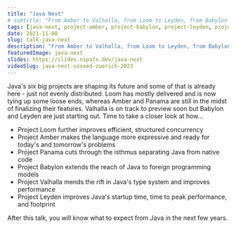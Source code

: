 ```yaml
---
title: "Java Next"
# subtitle: "From Amber to Valhalla, from Loom to Leyden, from Babylon to Panama"
tags: [java-next, project-amber, project-babylon, project-leyden, project-loom, project-panama, project-valhalla]
date: 2021-11-08
slug: talk-java-next
description: "From Amber to Valhalla, from Loom to Leyden, from Babylon to Panama - six big projects are shaping Java's future and while some of them are already crossing the finishing line, others are just getting started. Let's take a closer look at how they will improve Java."
featuredImage: java-next
slides: https://slides.nipafx.dev/java-next
videoSlug: java-next-voxxed-zuerich-2023
---
```


Java's six big projects are shaping its future and some of that is already here - just not evenly distributed.
Loom has mostly delivered and is now tying up some loose ends, whereas Amber and Panama are still in the midst of finalizing their features.
Valhalla is on track to preview soon but Babylon and Leyden are just starting out.
Time to take a closer look at how...

* Project Loom further improves efficient, structured concurrency
* Project Amber makes the language more expressive and ready for today's and tomorrow's problems
* Project Panama cuts through the isthmus separating Java from native code
* Project Babylon extends the reach of Java to foreign programming models
* Project Valhalla mends the rift in Java's type system and improves performance
* Project Leyden improves Java's startup time, time to peak performance, and footprint

After this talk, you will know what to expect from Java in the next few years.
